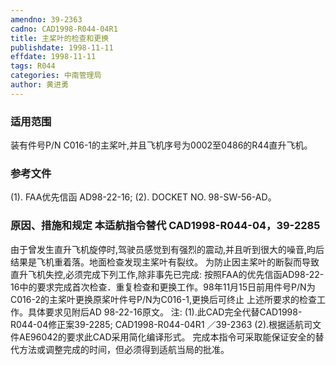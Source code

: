 ```yaml
---
amendno: 39-2363
cadno: CAD1998-R044-04R1
title: 主桨叶的检查和更换
publishdate: 1998-11-11
effdate: 1998-11-11
tags: R044
categories: 中南管理局
author: 黄进勇
---
```


### 适用范围 
装有件号P/N C016-1的主桨叶,并且飞机序号为0002至0486的R44直升飞机。

### 参考文件
(1). 
FAA优先信函 AD98-22-16; 
(2). 
DOCKET NO. 98-SW-56-AD。


### 原因、措施和规定 本适航指令替代 CAD1998-R044-04，39-2285 
由于曾发生直升飞机旋停时,驾驶员感觉到有强烈的震动,并且听到很大的噪音,昀后结果是飞机重着落。地面检查发现主桨叶有裂纹。
    为防止因主桨叶的断裂而导致直升飞机失控,必须完成下列工作,除非事先已完成: 
    按照FAA的优先信函AD98-22-16中的要求完成首次检查．重复检查和更换工作。98年11月15日前用件号P/N为C016-2的主桨叶更换原桨叶件号P/N为C016-1,更换后可终止 上述所要求的检查工作。具体要求见附后AD 98-22-16原文。 
注: (1).此CAD完全代替CAD1998-R044-04修正案39-2285; 
       CAD1998-R044-04R1   ／39-2363 
        (2).根据适航司文件AE96042的要求此CAD采用简化编译形式。 
    完成本指令可采取能保证安全的替代方法或调整完成的时间，但必须得到适航当局的批准。
